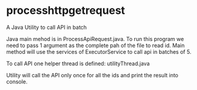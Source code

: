 # processhttpgetrequest
A Java Utility to call API in batch

Java main mehod is in ProcessApiRequest.java. To run this program we need to pass 1 argument as the complete pah of the file to read id.
Main method will use the services of ExecutorService to call api in batches of 5.

To call API one helper thread is defined: utilityThread.java

Utility will call the API only once for all the ids and print the result into console.
